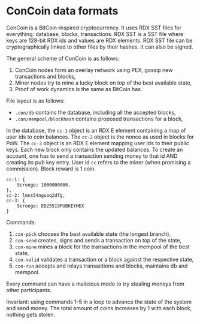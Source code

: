 #   ConCoin data formats

ConCoin is a BitCoin-inspired cryptocurrency.
It uses RDX SST files for everything: database, blocks, transactions.
RDX SST is a SST file where keys are 128-bit RDX ids and values are RDX elements.
RDX SST file can be cryptographically linked to other files by their hashes.
It can also be signed.

The general scheme of ConCoin is as follows:

 1. ConCoin nodes form an overlay network using PEX, gossip new transactions and blocks,
 2. Miner nodes try to mine a lucky block on top of the best available state,
 3. Proof of work dynamics is the same as BitCoin has.

File layout is as follows:

  - `.con/db` contains the database, including all the accepted blocks,
  - `.con/mempool/blockhash` contains proposed transactions for a block,

In the database, the `cc-1` object is an RDX E element containing a map of user ids to coin balances.
The `cc-2` object is the nonce as used in blocks for PoW.
The `cc-3` object is an RDX E element mapping user ids to their public keys.
Each new block only contains the updated balances.
To create an account, one has to send a transaction sending money to that id AND creating its pub key entry.
User id `cc` refers to the miner (when promising a commission).
Block reward is 1 coin.
````
cc-1: {
    Scrooge: 1000000000,
},
cc-2: lmns54nguoq2dfg,
cc-3: {
    Scrooge: ED25519PUBKEYHEX
}
````

Commands:

 1. `con-pick` chooses the best available state (the longest branch),
 2. `con-send` creates, signs and sends a transaction on top of the state,
 3. `con-mine` mines a block for the transactions in the mempool of the best state,
 4. `con-valid` validates a transaction or a block against the respective state,
 5. `con-run` accepts and relays transactions and blocks, maintains db and mempool.

Every command can have a malicious mode to try stealing moneys from other participants.

Invariant: using commands 1-5 in a loop to advance the state of the system and send money.
The total amount of coins increases by 1 with each block, nothing gets stolen.
